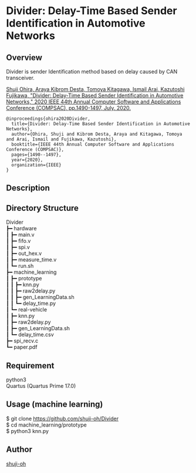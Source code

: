Divider: Delay-Time Based Sender Identification in Automotive Networks
====

## Overview

Divider is sender Identification method based on delay caused by CAN transceiver.

[Shuji Ohira, Araya Kibrom Desta, Tomoya Kitagawa, Ismail Arai, Kazutoshi Fujikawa, "Divider: Delay-Time Based Sender Identification in Automotive Networks," 2020 IEEE 44th Annual Computer Software and Applications Conference (COMPSAC), pp.1490-1497, July. 2020.](https://arxiv.org/pdf/2008.10941.pdf)

```
@inproceedings{ohira2020Divider,
  title={Divider: Delay-Time Based Sender Identification in Automotive Networks},
  author={Ohira, Shuji and Kibrom Desta, Araya and Kitagawa, Tomoya and Arai, Ismail and Fujikawa, Kazutoshi},
  booktitle={IEEE 44th Annual Computer Software and Applications Conference (COMPSAC)},
  pages={1490--1497},
  year={2020},
  organization={IEEE}
}
```

## Description



## Directory Structure

Divider  
┣━ hardware  
┃	┣━ main.v  
┃	┣━ fifo.v  
┃	┣━ spi.v  
┃	┣━ out_hex.v  
┃	┣━ measure_time.v  
┃	┗━ run.sh  
┣━ machine_learning  
┃	┣━ prototype  
┃   ┃   ┣━ knn.py  
┃   ┃   ┣━ raw2delay.py  
┃   ┃   ┣━ gen_LearningData.sh  
┃	┃   ┗━ delay_time.py  
┃	┗━ real-vehicle  
┃       ┣━ knn.py  
┃       ┣━ raw2delay.py  
┃       ┣━ gen_LearningData.sh  
┃	    ┗━ delay_time.csv  
┣━ spi_recv.c  
┗━ paper.pdf  

## Requirement

python3  
Quartus (Quartus Prime 17.0)  

## Usage (machine learning)

$ git clone https://github.com/shuji-oh/Divider  
$ cd machine_learning/prototype  
$ python3 knn.py  

## Author

[shuji-oh](https://github.com/shuji-oh)
